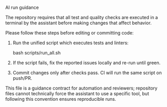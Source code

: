 AI run guidance

The repository requires that all test and quality checks are executed in a terminal by the assistant before making changes that affect behavior.

Please follow these steps before editing or committing code:

1. Run the unified script which executes tests and linters:

   bash scripts/run_all.sh

2. If the script fails, fix the reported issues locally and re-run until green.

3. Commit changes only after checks pass. CI will run the same script on push/PR.

This file is a guidance contract for automation and reviewers; repository files cannot technically force the assistant to use a specific tool, but following this convention ensures reproducible runs.
